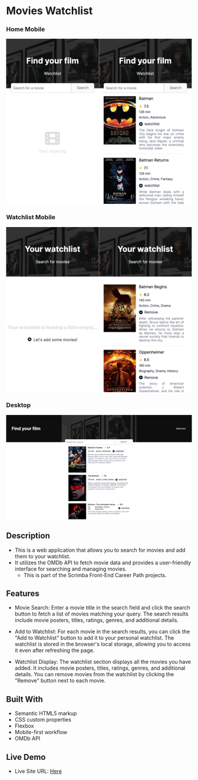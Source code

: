 # Movies Watchlist



### Home Mobile
![image](screenshots/home.png)

### Watchlist Mobile
![image](screenshots/watchlist.png)

### Desktop
![image](screenshots/desktop.png)



## Description
+ This is a web application that allows you to search for movies and add them to your watchlist. 
+ It utilizes the OMDb API to fetch movie data and provides a user-friendly interface for searching and managing movies.
  + This is part of the Scrimba Front-End Career Path projects.

## Features
+ Movie Search: Enter a movie title in the search field and click the search button to fetch a list of movies matching your query. The search results include movie posters, titles, ratings, genres, and additional details.

+ Add to Watchlist: For each movie in the search results, you can click the "Add to Watchlist" button to add it to your personal watchlist. The watchlist is stored in the browser's local storage, allowing you to access it even after refreshing the page.

+ Watchlist Display: The watchlist section displays all the movies you have added. It includes movie posters, titles, ratings, genres, and additional details. You can remove movies from the watchlist by clicking the "Remove" button next to each movie.


## Built With

+ Semantic HTML5 markup
+ CSS custom properties
+ Flexbox
+ Mobile-first workflow
+ OMDb API


## Live Demo

- Live Site URL: [Here]()

